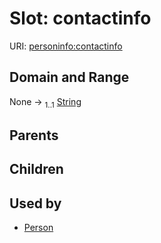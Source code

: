 
# Slot: contactinfo




URI: [personinfo:contactinfo](https://w3id.org/linkml/examples/personinfocontactinfo)


## Domain and Range

None &#8594;  <sub>1..1</sub> [String](types/String.md)

## Parents


## Children


## Used by

 * [Person](Person.md)
